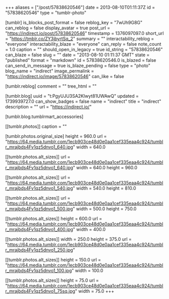 +++
aliases = ["/post/57838620546"]
date = 2013-08-10T01:11:37Z
id = "57838620546"
type = "tumblr-photo"

[tumblr]
is_blocks_post_format = false
reblog_key = "7wUh9G8G"
can_reblog = false
display_avatar = true
post_url = "https://indirect.io/post/57838620546"
timestamp = 1376097097.0
short_url = "https://tmblr.co/ZY3jbyrtSq_2"
summary = ""
interactability_reblog = "everyone"
interactability_blaze = "everyone"
can_reply = false
note_count = 1.0
caption = ""
should_open_in_legacy = true
id_string = "57838620546"
can_blaze = false
slug = ""
date = "2013-08-10 01:11:37 GMT"
state = "published"
format = "markdown"
id = 57838620546.0
is_blazed = false
can_send_in_message = true
is_blaze_pending = false
type = "photo"
blog_name = "indirect"
image_permalink = "https://indirect.io/image/57838620546"
can_like = false

[tumblr.reblog]
comment = ""
tree_html = ""

[tumblr.blog]
uuid = "t:PgyUJU3SA2Klwyt81UWAwQ"
updated = 1739939727.0
can_show_badges = false
name = "indirect"
title = "indirect"
description = ""
url = "https://indirect.io/"

[tumblr.blog.tumblrmart_accessories]

[[tumblr.photos]]
caption = ""

[tumblr.photos.original_size]
height = 960.0
url = "https://64.media.tumblr.com/1ecb903ce48d0e0aa1cef335eaa4c924/tumblr_mrajbds4Fv1qz5dnvo1_640.jpg"
width = 640.0

[[tumblr.photos.alt_sizes]]
url = "https://64.media.tumblr.com/1ecb903ce48d0e0aa1cef335eaa4c924/tumblr_mrajbds4Fv1qz5dnvo1_640.jpg"
width = 640.0
height = 960.0

[[tumblr.photos.alt_sizes]]
url = "https://64.media.tumblr.com/1ecb903ce48d0e0aa1cef335eaa4c924/tumblr_mrajbds4Fv1qz5dnvo1_540.jpg"
width = 540.0
height = 810.0

[[tumblr.photos.alt_sizes]]
url = "https://64.media.tumblr.com/1ecb903ce48d0e0aa1cef335eaa4c924/tumblr_mrajbds4Fv1qz5dnvo1_500.jpg"
width = 500.0
height = 750.0

[[tumblr.photos.alt_sizes]]
height = 600.0
url = "https://64.media.tumblr.com/1ecb903ce48d0e0aa1cef335eaa4c924/tumblr_mrajbds4Fv1qz5dnvo1_400.jpg"
width = 400.0

[[tumblr.photos.alt_sizes]]
width = 250.0
height = 375.0
url = "https://64.media.tumblr.com/1ecb903ce48d0e0aa1cef335eaa4c924/tumblr_mrajbds4Fv1qz5dnvo1_250.jpg"

[[tumblr.photos.alt_sizes]]
height = 150.0
url = "https://64.media.tumblr.com/1ecb903ce48d0e0aa1cef335eaa4c924/tumblr_mrajbds4Fv1qz5dnvo1_100.jpg"
width = 100.0

[[tumblr.photos.alt_sizes]]
height = 75.0
url = "https://64.media.tumblr.com/1ecb903ce48d0e0aa1cef335eaa4c924/tumblr_mrajbds4Fv1qz5dnvo1_75sq.jpg"
width = 75.0
+++
